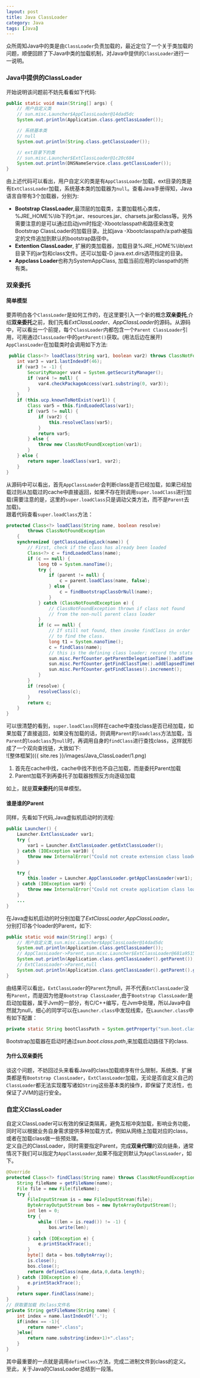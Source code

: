 ```yaml
---
layout: post
title: Java ClassLoader
category: Java
tags: [Java]
---
```


众所周知Java中的类是由`ClassLoader`负责加载的，最近定位了一个关于类加载的问题，顺便回顾了下Java中类的加载机制，对Java中提供的`ClassLoader`进行一一说明。  

### Java中提供的ClassLoader

开始说明该问题前不妨先看看如下代码:  

```java
public static void main(String[] args) {
    // 用户自定义类
    // sun.misc.Launcher$AppClassLoader@14dad5dc
    System.out.println(Application.class.getClassLoader());

    // 系统基本类
    // null
    System.out.println(String.class.getClassLoader());

    // ext目录下的类
    // sun.misc.Launcher$ExtClassLoader@1c20c684
    System.out.println(DNSNameService.class.getClassLoader());
}
```

由上述代码可以看出，用户自定义的类是有`AppClassLoader`加载，ext目录的类是有`ExtClassLoader`加载，系统基本类的加载器为`null`。查看Java手册得知，Java语言自带有3个加载器，分别为:  

* **Bootstrap ClassLoader**,最顶层的加载类，主要加载核心类库，%JRE_HOME%\lib下的rt.jar、resources.jar、charsets.jar和class等。另外需要注意的是可以通过启动jvm时指定-Xbootclasspath和路径来改变Bootstrap ClassLoader的加载目录。比如java -Xbootclasspath/a:path被指定的文件追加到默认的bootstrap路径中。
* **Extention ClassLoader**, 扩展的类加载器，加载目录%JRE_HOME%\lib\ext目录下的jar包和class文件。还可以加载-D java.ext.dirs选项指定的目录。
* **Appclass Loader**也称为SystemAppClass, 加载当前应用的classpath的所有类。


### 双亲委托

#### 简单模型

要弄明白各个`ClassLoader`是如何工作的，在这里要引入一个新的概念**双亲委托**,介绍**双亲委托**之前，我们先看*ExtClassLoader*、*AppClassLoader*的源码。从源码中，可以看出一个前提，每个`ClassLoader`内都包含一个`Parent ClassLoader`引用，可用通过`ClassLoader`中的`getParent()`获取。(用法后边在展开)  
`AppClassLoader`在加载类时会调用如下方法:  

```java
 public Class<?> loadClass(String var1, boolean var2) throws ClassNotFoundException {
    int var3 = var1.lastIndexOf(46);
    if (var3 != -1) {
        SecurityManager var4 = System.getSecurityManager();
        if (var4 != null) {
            var4.checkPackageAccess(var1.substring(0, var3));
        }
    }
    if (this.ucp.knownToNotExist(var1)) {
        Class var5 = this.findLoadedClass(var1);
        if (var5 != null) {
            if (var2) {
                this.resolveClass(var5);
            }
            return var5;
        } else {
            throw new ClassNotFoundException(var1);
        }
    } else {
        return super.loadClass(var1, var2);
    }
}
```
从源码中可以看出，首先`AppClassLoader`会判断class是否已经加载，如果已经加载过则从加载过的cache中直接返回，如果不存在则调用`super.loadClass`进行加载(需要注意的是，这里的`super.loadClass`只是调动父类方法，而不是`Parent`去加载)。  
跟着代码查看`super.loadClass`方法：  

```java
protected Class<?> loadClass(String name, boolean resolve)
        throws ClassNotFoundException
    {
    synchronized (getClassLoadingLock(name)) {
        // First, check if the class has already been loaded
        Class<?> c = findLoadedClass(name);
        if (c == null) {
            long t0 = System.nanoTime();
            try {
                if (parent != null) {
                    c = parent.loadClass(name, false);
                } else {
                    c = findBootstrapClassOrNull(name);
                }
            } catch (ClassNotFoundException e) {
                // ClassNotFoundException thrown if class not found
                // from the non-null parent class loader
            }
            if (c == null) {
                // If still not found, then invoke findClass in order
                // to find the class.
                long t1 = System.nanoTime();
                c = findClass(name);
                // this is the defining class loader; record the stats
                sun.misc.PerfCounter.getParentDelegationTime().addTime(t1 - t0);
                sun.misc.PerfCounter.getFindClassTime().addElapsedTimeFrom(t1);
                sun.misc.PerfCounter.getFindClasses().increment();
            }
        }
        if (resolve) {
            resolveClass(c);
        }
        return c;
    }
}
```
可以很清楚的看到，`super.loadClass`同样在cache中查找class是否已经加载，如果加载了直接返回，如果没有加载的话，则调用`Parent`的`loadclass`方法加载，当`Parent`的`loadclass`为`null`时，再调用自身的`findClass`进行查找class，这样就形成了一个双向查找链，大致如下:  
![整体框架]({{ site.res }}/images/Java_ClassLoader/1.png)

1. 首先在cache中找，cache中找不到也不自己加载，而是委托Parent加载
2. Parent加载不到再委托子加载器按照反方向逐级加载  

如上，就是**双亲委托**的简单模型。

#### 谁是谁的Parent

同样，先看如下代码,Java虚拟机启动时的流程:   
```java
public Launcher() {
    Launcher.ExtClassLoader var1;
    try {
        var1 = Launcher.ExtClassLoader.getExtClassLoader();
    } catch (IOException var10) {
        throw new InternalError("Could not create extension class loader", var10);
    }

    try {
        this.loader = Launcher.AppClassLoader.getAppClassLoader(var1);
    } catch (IOException var9) {
        throw new InternalError("Could not create application class loader", var9);
    }
    ...
}
```
在Java虚拟机启动的时分别加载了*ExtClassLoader*,*AppClassLoader*。    
分别打印各个loader的Parent，如下:  
```java
public static void main(String[] args) {
    // 用户自定义类,sun.misc.Launcher$AppClassLoader@14dad5dc
    System.out.println(Application.class.getClassLoader());
    // AppClassLoader->Parent,sun.misc.Launcher$ExtClassLoader@681a9515
    System.out.println(Application.class.getClassLoader().getParent());
    // ExtClassLoader->Parent,null
    System.out.println(Application.class.getClassLoader().getParent().getParent());
}
```
由结果可以看出，`ExtClassLoader`的`Parent`为null，并不代表`ExtClassLoader`没有`Parent`，而是因为他是`Bootstrap ClassLoader`,由于`Bootstrap ClassLoader`是启动加载器，属于Jvm的一部分，有C/C++编写，在Jvm中处理，所以Java中自然就为null，细心的同学可以在`Launcher.class`中发现线索，在`Launcher.class`中有如下配置：  
```java
private static String bootClassPath = System.getProperty("sun.boot.class.path");
```
Bootstrap加载器在启动时通过*sun.boot.class.path*,来加载启动路径下的class.

#### 为什么双亲委托

谈这个问题，不妨回过头来看看Java的class加载顺序有什么限制，系统类、扩展类都是有`Bootstrap ClassLoader`，`ExtClassLoader`加载，无论是否自定义自己的`ClassLoader`都无法实现覆写诸如`String`这些基本类的操作，即保留了灵活性，也保证了JVM的运行安全。

### 自定义ClassLoader

自定义ClassLoader可以有效的保证类隔离，避免互相冲突加载，影响业务功能，同时可以根据业务自身需求提供多种加载方式，例如从网络上加载对应的class，或者在加载class做一些预处理。  
定义自己的ClassLoader，同时需要指定Parent，完成**双亲代理**的双向链条，通常情况下我们可以指定为`AppClassLoader`,如果不指定则默认为`AppClassLoader`，如下。

```java
@Override
protected Class<?> findClass(String name) throws ClassNotFoundException {
    String fileName = getFileName(name);
    File file = new File(fileName);
    try {
        FileInputStream is = new FileInputStream(file);
        ByteArrayOutputStream bos = new ByteArrayOutputStream();
        int len = 0;
        try {
            while ((len = is.read()) != -1) {
                bos.write(len);
            }
        } catch (IOException e) {
            e.printStackTrace();
        }
        byte[] data = bos.toByteArray();
        is.close();
        bos.close();
        return defineClass(name,data,0,data.length);
    } catch (IOException e) {
        e.printStackTrace();
    }
    return super.findClass(name);
}
// 获取要加载 的class文件名
private String getFileName(String name) {
    int index = name.lastIndexOf('.');
    if(index == -1){
        return name+".class";
    }else{
        return name.substring(index+1)+".class";
    }
}
```
其中最重要的一点就是调用`defineClass`方法，完成二进制文件到class的定义。  
至此，关于Java的ClassLoader总结到一段落。
